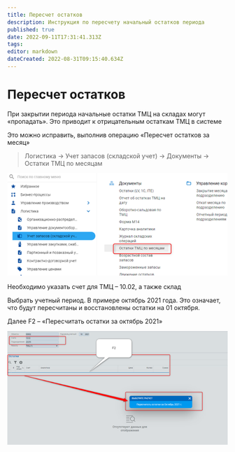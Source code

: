 ```yaml
---
title: Пересчет остатков
description: Инструкция по пересчету начальный остатков периода
published: true
date: 2022-09-11T17:31:41.313Z
tags: 
editor: markdown
dateCreated: 2022-08-31T09:15:40.634Z
---
```


# Пересчет остатков

При закрытии периода начальные остатки ТМЦ на складах могут «пропадать». Это приводит к отрицательным остаткам ТМЦ в системе

Это можно исправить, выполнив операцию «Пересчет остатков за месяц»

>Логистика → Учет запасов (складской учет) → Документы → Остатки ТМЦ по месяцам

![](<../../assets/image (336).png>)

Необходимо указать счет для ТМЦ – 10.02, а также склад

Выбрать учетный период. В примере октябрь 2021 года. Это означает, что будут пересчитаны и восстановлены остатки на 01 октября.

Далее F2 – «Пересчитать остатки за октябрь 2021»

![](<../../assets/image (559).png>)
